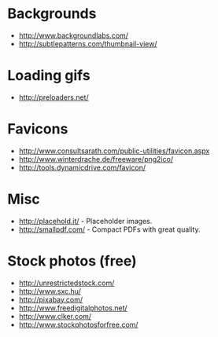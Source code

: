 # Backgrounds
* http://www.backgroundlabs.com/
* http://subtlepatterns.com/thumbnail-view/

# Loading gifs
* http://preloaders.net/

# Favicons
* http://www.consultsarath.com/public-utilities/favicon.aspx
* http://www.winterdrache.de/freeware/png2ico/
* http://tools.dynamicdrive.com/favicon/

# Misc
* http://placehold.it/ - Placeholder images.
* http://smallpdf.com/ - Compact PDFs with great quality.

# Stock photos (free)
* http://unrestrictedstock.com/
* http://www.sxc.hu/
* http://pixabay.com/
* http://www.freedigitalphotos.net/
* http://www.clker.com/
* http://www.stockphotosforfree.com/
